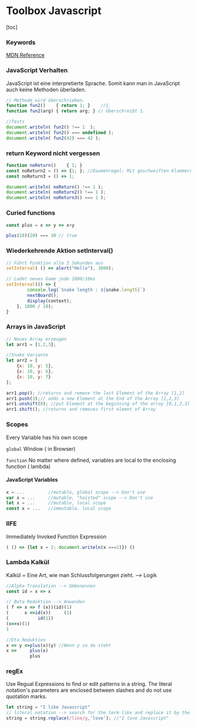 # Toolbox Javascript

[toc]


### Keywords

[MDN Reference](https://developer.mozilla.org/de/docs/Web/JavaScript/Reference) 

### JavaScript Verhalten

JavaScript ist eine interpretierte Sprache. Somit kann man in JavaScript auch keine Methoden überladen.

```javascript
// Methode wird überschrieben.
function fun2()    { return 1; }	//1.
function fun2(arg) { return arg; } // Überschreibt 1.

//Tests
document.writeln( fun2() !== 1  );
document.writeln( fun2() === undefined );
document.writeln( fun2(42) === 42 );
```

### return Keyword nicht vergessen

```javascript
function noReturn()    { 1; }
const noReturn2 = () => {1; }; //Daumenregel: Mit geschweiften Klammern braucht es immer return
const noReturn3 = () => 1;

document.writeln( noReturn() !== 1 );
document.writeln( noReturn2() !== 1 );
document.writeln( noReturn3() === 1 );
```

### Curied functions

```javascript
const plus = x => y => x+y 

plus(10)(20) === 30 // true
```

### Wiederkehrende Aktion setInterval()

```javascript
// Führt Funktion alle 3 Sekunden aus
setInterval( () => alert("Hello"), 3000); 

// Ladet neues Game jede 1000/10ms
setInterval(() => {
        console.log(`Snake length : ${snake.length}`)
        nextBoard();
        display(context);
    }, 1000 / 10);
}
```

### Arrays in JavaScript

```javascript
// Neues Array erzeugen
let arr1 = [1,2,3];

//Snake Variante
let arr2 = [
    {x: 10, y: 5},
    {x: 10, y: 6},
    {x: 10, y: 7}
];

arr1.pop(); //returns and remove the last Element of the Array [1,2]
arr1.push(3);// adds a new Element at the End of the Array [1,2,3]
arr1.unshift(0); //put Element at the beginning of the array [0,1,2,3]
arr1.shift(); //returns and removes first elemnt of Array

```

### Scopes

Every Variable has his own scope

`global` Window ( in Browser)

`function` No matter where defined, variables are local to the enclosing function ( lambda)

#### JavaScript Variables

```javascript
x = ... 		//mutable, global scope --> Don't use
var x = ...		//mutable, "hoisted" scope --> Don't use
let x = ...		//mutable, local scope
const x = ...	//immutable, local scope
```

### IIFE

Immediately Invoked Function Expression

```javascript
( () => {let x = 2; document.writeln(x ===2)}) ()
```

### Lambda Kalkül

Kalkül = Eine Art, wie man Schlussfolgerungen zieht. --> Logik

```javascript
//Alpha Translation --> Umbenennen
const id = x => x

// Beta Reduktion --> Anwenden
( f => x => f (x))(id)(1)
(      x =>id(x))	  (1)
(			id(1))
(x=>x)(1)
1

//Eta Reduktion
x => y =>plus(x)(y)	//Wenn y so da steht
x =>	 plus(x)
		 plus
```
### regEx
Use Regual Expressions to find or edit patterns in a string.
The literal notation's parameters are enclosed between slashes and do not use quotation marks.
```javascript
let string = "I like Javascript"
// literal notation --> search for the term like and replace it by the word love
string = string.replace(/like/g,'love'); //"I love Javascript"




